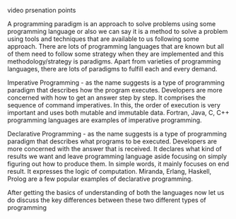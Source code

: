video prsenation points

A programming paradigm is an approach to solve problems using some programming language or also we can say it is a method to solve a problem using tools and techniques that are available to us following some approach. There are lots of programming languages that are known but all of them need to follow some strategy when they are implemented and this methodology/strategy is paradigms. Apart from varieties of programming languages, there are lots of paradigms to fulfill each and every demand.

Imperative Programming - as the name suggests is a type of programming paradigm that describes how the program executes. Developers are more concerned with how to get an answer step by step. It comprises the sequence of command imperatives. In this, the order of execution is very important and uses both mutable and immutable data. Fortran, Java, C, C++ programming languages are examples of imperative programming. 

Declarative Programming - as the name suggests is a type of programming paradigm that describes what programs to be executed. Developers are more concerned with the answer that is received. It declares what kind of results we want and leave programming language aside focusing on simply figuring out how to produce them. In simple words, it mainly focuses on end result. It expresses the logic of computation. Miranda, Erlang, Haskell, Prolog are a few popular examples of declarative programming.

After getting the basics of understanding of both the languages now let us do discuss the key differences between these two different types of programming